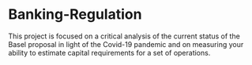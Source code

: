 # Banking-Regulation
This project is focused on a critical analysis of the current status of the Basel proposal in light of the Covid-19 pandemic and on measuring your ability to estimate capital requirements for a set  of operations.
